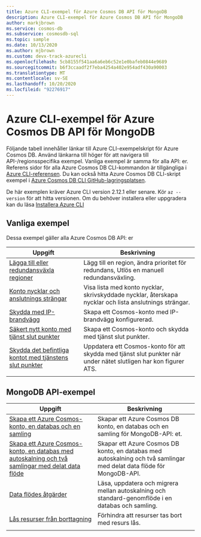 ```yaml
---
title: Azure CLI-exempel för Azure Cosmos DB API för MongoDB
description: Azure CLI-exempel för Azure Cosmos DB API för MongoDB
author: markjbrown
ms.service: cosmos-db
ms.subservice: cosmosdb-sql
ms.topic: sample
ms.date: 10/13/2020
ms.author: mjbrown
ms.custom: devx-track-azurecli
ms.openlocfilehash: 5cb8155f541aa6a6eb6c52e1e0bafeb0844e9689
ms.sourcegitcommit: b6f3ccaadf2f7eba4254a402e954adf430a90003
ms.translationtype: MT
ms.contentlocale: sv-SE
ms.lasthandoff: 10/20/2020
ms.locfileid: "92276917"
---
```

# <a name="azure-cli-samples-for-azure-cosmos-db-api-for-mongodb"></a>Azure CLI-exempel för Azure Cosmos DB API för MongoDB

Följande tabell innehåller länkar till Azure CLI-exempelskript för Azure Cosmos DB. Använd länkarna till höger för att navigera till API-/regionsspecifika exempel. Vanliga exempel är samma för alla API: er. Referens sidor för alla Azure Cosmos DB CLI-kommandon är tillgängliga i [Azure CLI-referensen](/cli/azure/cosmosdb). Du kan också hitta Azure Cosmos DB CLI-skript exempel i [Azure Cosmos DB CLI GitHub-lagringsplatsen](https://github.com/Azure-Samples/azure-cli-samples/tree/master/cosmosdb).

De här exemplen kräver Azure CLI version 2.12.1 eller senare. Kör `az --version` för att hitta versionen. Om du behöver installera eller uppgradera kan du läsa [Installera Azure CLI](/cli/azure/install-azure-cli)

## <a name="common-samples"></a>Vanliga exempel

Dessa exempel gäller alla Azure Cosmos DB API: er

|Uppgift | Beskrivning |
|---|---|
| [Lägga till eller redundansväxla regioner](scripts/cli/common/regions.md?toc=%2fcli%2fazure%2ftoc.json) | Lägg till en region, ändra prioritet för redundans, Utlös en manuell redundansväxling.|
| [Konto nycklar och anslutnings strängar](scripts/cli/common/keys.md?toc=%2fcli%2fazure%2ftoc.json) | Visa lista med konto nycklar, skrivskyddade nycklar, återskapa nycklar och lista anslutnings strängar.|
| [Skydda med IP-brandvägg](scripts/cli/common/ipfirewall.md?toc=%2fcli%2fazure%2ftoc.json)| Skapa ett Cosmos-konto med IP-brandvägg konfigurerad.|
| [Säkert nytt konto med tjänst slut punkter](scripts/cli/common/service-endpoints.md?toc=%2fcli%2fazure%2ftoc.json)| Skapa ett Cosmos-konto och skydda med tjänst slut punkter.|
| [Skydda det befintliga kontot med tjänstens slut punkter](scripts/cli/common/service-endpoints-ignore-missing-vnet.md?toc=%2fcli%2fazure%2ftoc.json)| Uppdatera ett Cosmos-konto för att skydda med tjänst slut punkter när under nätet slutligen har kon figurer ATS.|
|||

## <a name="mongodb-api-samples"></a>MongoDB API-exempel

|Uppgift | Beskrivning |
|---|---|
| [Skapa ett Azure Cosmos-konto, en databas och en samling](scripts/cli/mongodb/create.md?toc=%2fcli%2fazure%2ftoc.json)| Skapar ett Azure Cosmos DB konto, en databas och en samling för MongoDB-API: et. |
| [Skapa ett Azure Cosmos-konto, en databas med autoskalning och två samlingar med delat data flöde](scripts/cli/mongodb/autoscale.md?toc=%2fcli%2fazure%2ftoc.json)| Skapar ett Azure Cosmos DB konto, en databas med autoskalning och två samlingar med delat data flöde för MongoDB-API. |
| [Data flödes åtgärder](scripts/cli/mongodb/throughput.md?toc=%2fcli%2fazure%2ftoc.json) | Läsa, uppdatera och migrera mellan autoskalning och standard-genomflöde i en databas och samling.|
| [Lås resurser från borttagning](scripts/cli/mongodb/lock.md?toc=%2fcli%2fazure%2ftoc.json)| Förhindra att resurser tas bort med resurs lås.|
|||
